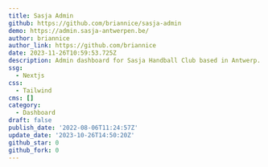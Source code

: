 ```yaml
---
title: Sasja Admin
github: https://github.com/briannice/sasja-admin
demo: https://admin.sasja-antwerpen.be/
author: briannice
author_link: https://github.com/briannice
date: 2023-11-26T10:59:53.725Z
description: Admin dashboard for Sasja Handball Club based in Antwerp.
ssg:
  - Nextjs
css:
  - Tailwind
cms: []
category:
  - Dashboard
draft: false
publish_date: '2022-08-06T11:24:57Z'
update_date: '2023-10-26T14:50:20Z'
github_star: 0
github_fork: 0
---
```

